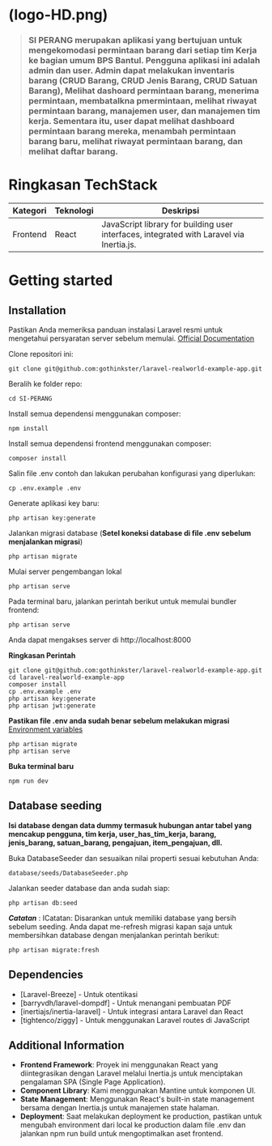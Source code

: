 # (logo-HD.png)

> ### SI PERANG merupakan aplikasi yang bertujuan untuk mengekomodasi permintaan barang dari setiap tim Kerja ke bagian umum BPS Bantul. Pengguna aplikasi ini adalah admin dan user. Admin dapat melakukan inventaris barang (CRUD Barang, CRUD Jenis Barang, CRUD Satuan Barang), Melihat dashoard permintaan barang, menerima permintaan, membatalkna pmermintaan, melihat riwayat permintaan barang, manajemen user, dan manajemen tim kerja. Sementara itu, user dapat melihat dashboard permintaan barang mereka, menambah permintaan barang baru, melihat riwayat permintaan barang, dan melihat daftar barang. 

# Ringkasan TechStack
| **Kategori** 	| **Teknologi**              	| **Deskripsi**            	|
|-------------	|----------------------------	|------------------	|
| Frontend      | React              	        | JavaScript library for building user interfaces, integrated with Laravel via Inertia.js. 	|

# Getting started

## Installation
Pastikan Anda memeriksa panduan instalasi Laravel resmi untuk mengetahui persyaratan server sebelum memulai. [Official Documentation](https://laravel.com/docs/10.10/installation#installation)

Clone repositori ini:

    git clone git@github.com:gothinkster/laravel-realworld-example-app.git

Beralih ke folder repo:

    cd SI-PERANG

Install semua dependensi menggunakan composer:

    npm install

Install semua dependensi frontend menggunakan composer:

    composer install

Salin file .env contoh dan lakukan perubahan konfigurasi yang diperlukan:

    cp .env.example .env

Generate aplikasi key baru:

    php artisan key:generate

Jalankan migrasi database (**Setel koneksi database di file .env sebelum menjalankan migrasi**)

    php artisan migrate

Mulai server pengembangan lokal

    php artisan serve

Pada terminal baru, jalankan perintah berikut untuk memulai bundler frontend:

    php artisan serve

Anda dapat mengakses server di http://localhost:8000

**Ringkasan Perintah**

    git clone git@github.com:gothinkster/laravel-realworld-example-app.git
    cd laravel-realworld-example-app
    composer install
    cp .env.example .env
    php artisan key:generate
    php artisan jwt:generate 
**Pastikan file .env anda sudah benar sebelum melakukan migrasi** [Environment variables](#environment-variables)

    php artisan migrate
    php artisan serve
**Buka terminal baru**

    npm run dev


## Database seeding

**Isi database dengan data dummy termasuk hubungan antar tabel yang mencakup pengguna, tim kerja, user_has_tim_kerja, barang, jenis_barang, satuan_barang, pengajuan, item_pengajuan, dll.**

Buka DatabaseSeeder dan sesuaikan nilai properti sesuai kebutuhan Anda:

    database/seeds/DatabaseSeeder.php

Jalankan seeder database dan anda sudah siap:

    php artisan db:seed

***Catatan*** : ICatatan: Disarankan untuk memiliki database yang bersih sebelum seeding. Anda dapat me-refresh migrasi kapan saja untuk membersihkan database dengan menjalankan perintah berikut:

    php artisan migrate:fresh

## Dependencies

- [Laravel-Breeze] - Untuk otentikasi
- [barryvdh/laravel-dompdf] - Untuk menangani pembuatan PDF
- [inertiajs/inertia-laravel] - Untuk integrasi antara Laravel dan React
- [tightenco/ziggy] - Untuk menggunakan Laravel routes di JavaScript

## Additional Information
- **Frontend Framework**:  Proyek ini menggunakan React yang diintegrasikan dengan Laravel melalui Inertia.js untuk menciptakan pengalaman SPA (Single Page Application).
- **Component Library**: Kami menggunakan Mantine untuk komponen UI.
- **State Management**: Menggunakan React's built-in state management bersama dengan Inertia.js untuk manajemen state halaman.
- **Deployment**: Saat melakukan deployment ke production, pastikan untuk mengubah environment dari local ke production dalam file .env dan jalankan npm run build untuk mengoptimalkan aset frontend.